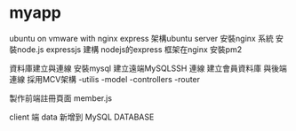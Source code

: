 # myapp
ubuntu on vmware with nginx express
架構ubuntu server
安裝nginx 系統
安裝node.js expressjs
建構 nodejs的express 框架在nginx
安裝pm2

資料庫建立與連線
安裝mysql
建立遠端MySQLSSH 連線
建立會員資料庫
與後端連線
採用MCV架構
-utilis
-model
-controllers
-router

製作前端註冊頁面
member.js

client 端 data 新增到 MySQL DATABASE


